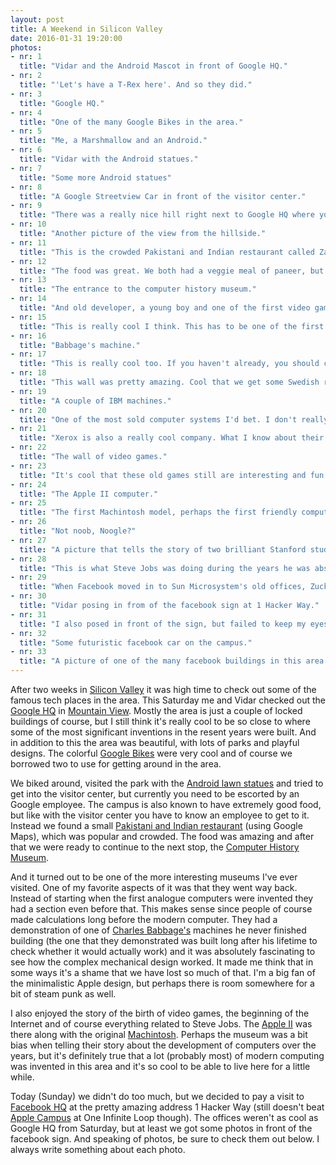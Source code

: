 ```yaml
---
layout: post
title: A Weekend in Silicon Valley
date: 2016-01-31 19:20:00
photos:
- nr: 1
  title: "Vidar and the Android Mascot in front of Google HQ."
- nr: 2
  title: "'Let's have a T-Rex here'. And so they did."
- nr: 3
  title: "Google HQ."
- nr: 4
  title: "One of the many Google Bikes in the area."
- nr: 5
  title: "Me, a Marshmallow and an Android."
- nr: 6
  title: "Vidar with the Android statues."
- nr: 7
  title: "Some more Android statues"
- nr: 8
  title: "A Google Streetview Car in front of the visitor center."
- nr: 9
  title: "There was a really nice hill right next to Google HQ where you got a beautiful view over the bay."
- nr: 10
  title: "Another picture of the view from the hillside."
- nr: 11
  title: "This is the crowded Pakistani and Indian restaurant called Zareen's"
- nr: 12
  title: "The food was great. We both had a veggie meal of paneer, but in different forms. I took a burrito, while Vidar seems to have had a bit of everything."
- nr: 13
  title: "The entrance to the computer history museum."
- nr: 14
  title: "And old developer, a young boy and one of the first video games."
- nr: 15
  title: "This is really cool I think. This has to be one of the first ThinkPads."
- nr: 16
  title: "Babbage's machine."
- nr: 17
  title: "This is really cool too. If you haven't already, you should check out 'The Imitation Game'"
- nr: 18
  title: "This wall was pretty amazing. Cool that we get some Swedish representation as well."
- nr: 19
  title: "A couple of IBM machines."
- nr: 20
  title: "One of the most sold computer systems I'd bet. I don't really have a relationship to Commodore, since I'm too young. But it's cool to see one of the first commercial hits in the history of video games."
- nr: 21
  title: "Xerox is also a really cool company. What I know about their history is mostly from Walter Isaacson's biography on Steve Jobs, but they essentially invented the graphical user interface along with a couple of other amazing inventions. That's huge."
- nr: 22
  title: "The wall of video games."
- nr: 23
  title: "It's cool that these old games still are interesting and fun to play for the new generation."
- nr: 24
  title: "The Apple II computer."
- nr: 25
  title: "The first Machintosh model, perhaps the first friendly computer."
- nr: 26
  title: "Not noob, Noogle?"
- nr: 27
  title: "A picture that tells the story of two brilliant Stanford students. The rest is, as they say, history."
- nr: 28
  title: "This is what Steve Jobs was doing during the years he was absent from Apple."
- nr: 29
  title: "When Facebook moved in to Sun Microsystem's old offices, Zuckerberg turned the sign around instead of purchasing a new one because he is so poor... Just kidding! Apparently he kept it to remind the employees of what happens if you stop to innovate."
- nr: 30
  title: "Vidar posing in from of the facebook sign at 1 Hacker Way."
- nr: 31
  title: "I also posed in front of the sign, but failed to keep my eyes open due to the sun. I will have to learn from the pro Vidar who brought a hat."
- nr: 32
  title: "Some futuristic facebook car on the campus."
- nr: 33
  title: "A picture of one of the many facebook buildings in this area."    
---
```


After two weeks in [Silicon Valley](https://en.wikipedia.org/wiki/Silicon_Valley) it was high time to check out some of the famous tech places in the area. This Saturday me and Vidar checked out the [Google HQ](http://www.google.com/about/careers/locations/mountain-view/) in [Mountain View](https://en.wikipedia.org/wiki/Mountain_View,_California). Mostly the area is just a couple of locked buildings of course, but I still think it's really cool to be so close to where some of the most significant inventions in the resent years were built. And in addition to this the area was beautiful, with lots of parks and playful designs. The colorful [Google Bikes](http://www.wired.com/2013/04/google-bikes/) were very cool and of course we borrowed two to use for getting around in the area. 

We biked around, visited the park with the [Android lawn statues](https://en.wikipedia.org/wiki/Android_lawn_statues) and tried to get into the visitor center, but currently you need to be escorted by an Google employee. The campus is also known to have extremely good food, but like with the visitor center you have to know an employee to get to it. Instead we found a small [Pakistani and Indian restaurant](http://www.zareensrestaurant.com) (using Google Maps), which was popular and crowded. The food was amazing and after that we were ready to continue to the next stop, the [Computer History Museum](http://www.computerhistory.org). 

And it turned out to be one of the more interesting museums I've ever visited. One of my favorite aspects of it was that they went way back. Instead of starting when the first analogue computers were invented they had a section even before that. This makes sense since people of course made calculations long before the modern computer. They had a demonstration of one of [Charles Babbage's](https://en.wikipedia.org/wiki/Charles_Babbage) machines he never finished building (the one that they demonstrated was built long after his lifetime to check whether it would actually work) and it was absolutely fascinating to see how the complex mechanical design worked. It made me think that in some ways it's a shame that we have lost so much of that. I'm a big fan of the minimalistic Apple design, but perhaps there is room somewhere for a bit of steam punk as well.

I also enjoyed the story of the birth of video games, the beginning of the Internet and of course everything related to Steve Jobs. The [Apple II](https://en.wikipedia.org/wiki/Apple_II_series) was there along with the original [Machintosh](https://en.wikipedia.org/wiki/Macintosh). Perhaps the museum was a bit bias when telling their story about the development of computers over the years, but it's definitely true that a lot (probably most) of modern computing was invented in this area and it's so cool to be able to live here for a little while.

Today (Sunday) we didn't do too much, but we decided to pay a visit to [Facebook HQ](https://www.facebook.com/Facebook-HQ-166793820034304/) at the pretty amazing address 1 Hacker Way (still doesn't beat [Apple Campus](https://en.wikipedia.org/wiki/Apple_Campus) at One Infinite Loop though). The offices weren't as cool as Google HQ from Saturday, but at least we got some photos in front of the facebook sign. And speaking of photos, be sure to check them out below. I always write something about each photo.
